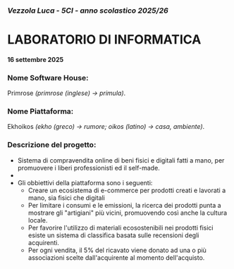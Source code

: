 ### ***Vezzola Luca - 5CI - anno scolastico 2025/26*** 

# **LABORATORIO DI INFORMATICA**

#### 16 settembre 2025

### Nome Software House:
Primrose _(primrose (inglese) -> primula)_.
### Nome Piattaforma:
Ekhoikos _(ekho (greco) -> rumore; oikos (latino) -> casa, ambiente)_.

### Descrizione del progetto:
- Sistema di compravendita online di beni fisici e digitali fatti a mano, per promuovere i liberi professionisti ed il self-made.
-  
- Gli obbiettivi della piattaforma sono i seguenti:
    - Creare un ecosistema di e-commerce per prodotti creati e lavorati a mano, sia fisici che digitali
    - Per limitare i consumi e le emissioni, la ricerca dei prodotti punta a mostrare gli "artigiani" più vicini, promuovendo così anche la cultura locale.
    - Per favorire l'utilizzo di materiali ecosostenibili nei prodotti fisici esiste un sistema di classifica basata sulle recensioni degli acquirenti.
    - Per ogni vendita, il 5% del ricavato viene donato ad una o più associazioni scelte dall'acquirente al momento dell'acquisto.